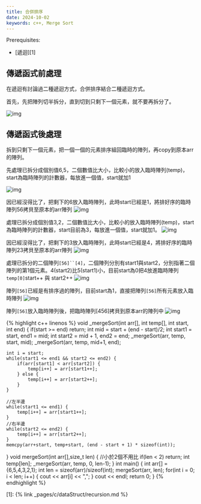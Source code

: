 ```yaml
---
title: 合併排序
date: 2024-10-02
keywords: c++, Merge Sort
---
```


Prerequisites:

- [遞迴][1]

## 傳遞函式前處理

在遞迴有討論過二種遞迴方式，合併排序結合二種遞迴方式。

首先，先把陣列切半拆分，直到切到只剩下一個元素，就不要再拆分了。

![img]({{site.imgurl}}/dataStruct/mergeSort1.jpg)  

## 傳遞函式後處理

拆到只剩下一個元素，把一個一個的元素排序組回臨時的陣列，再copy到原本arr的陣列。

先處理已拆分成個別值6,5，二個數值比大小，比較小的放入臨時陣列(temp)，start為臨時陣列的計數器，每放進一個值，start就加1

![img]({{site.imgurl}}/dataStruct/mergeSort2.jpg)  


因已經沒得比了，把剩下的6放入臨時陣列，此時start已經是1，將排好序的臨時陣列56拷貝至原本的arr陣列
![img]({{site.imgurl}}/dataStruct/mergeSort3.jpg)  


處理已拆分成個別值3,2，二個數值比大小，比較小的放入臨時陣列(temp)，start為臨時陣列的計數器，start目前為3，每放進一個值，start就加1。
![img]({{site.imgurl}}/dataStruct/mergeSort4.jpg)  

因已經沒得比了，把剩下的3放入臨時陣列，此時start已經是4，將排好序的臨時陣列23拷貝至原本的arr陣列
![img]({{site.imgurl}}/dataStruct/mergeSort5.jpg)  


處理已拆分的二個陣列`[56]``[4]`，二個陣列分別有start1與start2，分別指著二個陣列的第1個元素。4(start2)比5(start1)小，目前start為0把4放進臨時陣列`temp[0]`start++ 與 start2++
![img]({{site.imgurl}}/dataStruct/mergeSort6.jpg)  


陣列`[56]`已經是有排序過的陣列，目前start為1，直接把陣列`[56]`所有元素放入臨時陣列
![img]({{site.imgurl}}/dataStruct/mergeSort7.jpg)  

陣列`[56]`放入臨時陣列後，把臨時陣列[456]拷貝到原本arr的陣列中
![img]({{site.imgurl}}/dataStruct/mergeSort8.jpg) 


{% highlight c++ linenos %}
void _mergeSort(int arr[], int temp[], int start, int end) {
    if(start >= end) return;
    int mid = start + (end - start)/2;
    int start1 = start, end1 = mid;
    int start2 = mid + 1, end2 = end;
    _mergeSort(arr, temp, start, mid);
    _mergeSort(arr, temp, mid+1, end);
    
    int i = start;
    while(start1 <= end1 && start2 <= end2) {
        if(arr[start1] < arr[start2]) {
            temp[i++] = arr[start1++];
        } else {
            temp[i++] = arr[start2++];
        }
    }
    
    //左半邊
    while(start1 <= end1) {
        temp[i++] = arr[start1++];
    }
    //右半邊
    while(start2 <= end2) {
        temp[i++] = arr[start2++];
    }
    memcpy(arr+start, temp+start, (end - start + 1) * sizeof(int));
}
void mergeSort(int arr[],size_t len) {
    //小於2個不用比
    if(len < 2) return;
    int temp[len];
    _mergeSort(arr, temp, 0, len-1);
}
int main() {
    int arr[] = {6,5,4,3,2,1};
    int len = sizeof(arr)/sizeof(int);
    mergeSort(arr, len);
    for(int i = 0; i < len; i++) {
        cout << arr[i] << ",";
    }
    cout << endl;
    return 0;
}
{% endhighlight %}

[1]: {% link _pages/c/dataStruct/recursion.md %}
